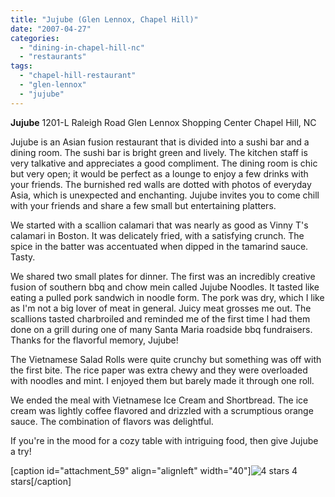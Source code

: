 ```yaml
---
title: "Jujube (Glen Lennox, Chapel Hill)"
date: "2007-04-27"
categories: 
  - "dining-in-chapel-hill-nc"
  - "restaurants"
tags: 
  - "chapel-hill-restaurant"
  - "glen-lennox"
  - "jujube"
---
```


**Jujube** 1201-L Raleigh Road Glen Lennox Shopping Center Chapel Hill, NC

Jujube is an Asian fusion restaurant that is divided into a sushi bar and a dining room. The sushi bar is bright green and lively. The kitchen staff is very talkative and appreciates a good compliment. The dining room is chic but very open; it would be perfect as a lounge to enjoy a few drinks with your friends. The burnished red walls are dotted with photos of everyday Asia, which is unexpected and enchanting. Jujube invites you to come chill with your friends and share a few small but entertaining platters.

We started with a scallion calamari that was nearly as good as Vinny T's calamari in Boston. It was delicately fried, with a satisfying crunch. The spice in the batter was accentuated when dipped in the tamarind sauce. Tasty.

We shared two small plates for dinner. The first was an incredibly creative fusion of southern bbq and chow mein called Jujube Noodles. It tasted like eating a pulled pork sandwich in noodle form. The pork was dry, which I like as I'm not a big lover of meat in general. Juicy meat grosses me out. The scallions tasted charbroiled and reminded me of the first time I had them done on a grill during one of many Santa Maria roadside bbq fundraisers. Thanks for the flavorful memory, Jujube!

The Vietnamese Salad Rolls were quite crunchy but something was off with the first bite. The rice paper was extra chewy and they were overloaded with noodles and mint. I enjoyed them but barely made it through one roll.

We ended the meal with Vietnamese Ice Cream and Shortbread. The ice cream was lightly coffee flavored and drizzled with a scrumptious orange sauce. The combination of flavors was delightful.

If you're in the mood for a cozy table with intriguing food, then give Jujube a try!

\[caption id="attachment\_59" align="alignleft" width="40"\]![4 stars](http://s3.amazonaws.com/thegourmez-wpmedia/2009/02/rating_truffle1.gif "rating_truffle1") 4 stars\[/caption\]
